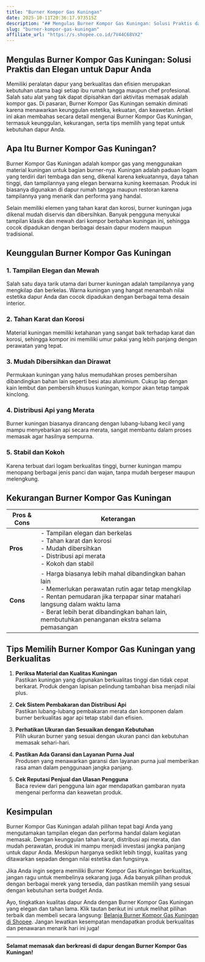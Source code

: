 ```yaml
---
title: "Burner Kompor Gas Kuningan"
date: 2025-10-11T20:36:17.973515Z
description: "## Mengulas Burner Kompor Gas Kuningan: Solusi Praktis dan Elegan untuk Dapur Anda..."
slug: "burner-kompor-gas-kuningan"
affiliate_url: "https://s.shopee.co.id/7V44C68VX2"
---
```

## Mengulas Burner Kompor Gas Kuningan: Solusi Praktis dan Elegan untuk Dapur Anda

Memiliki peralatan dapur yang berkualitas dan efisien merupakan kebutuhan utama bagi setiap ibu rumah tangga maupun chef profesional. Salah satu alat yang tak dapat dipisahkan dari aktivitas memasak adalah kompor gas. Di pasaran, Burner Kompor Gas Kuningan semakin diminati karena menawarkan keunggulan estetika, kekuatan, dan keawetan. Artikel ini akan membahas secara detail mengenai Burner Kompor Gas Kuningan, termasuk keunggulan, kekurangan, serta tips memilih yang tepat untuk kebutuhan dapur Anda.

## Apa Itu Burner Kompor Gas Kuningan?

Burner Kompor Gas Kuningan adalah kompor gas yang menggunakan material kuningan untuk bagian burner-nya. Kuningan adalah paduan logam yang terdiri dari tembaga dan seng, dikenal karena kekuatannya, daya tahan tinggi, dan tampilannya yang elegan berwarna kuning keemasan. Produk ini biasanya digunakan di dapur rumah tangga maupun restoran karena tampilannya yang menarik dan performa yang handal.

Selain memiliki elemen yang tahan karat dan korosi, burner kuningan juga dikenal mudah diservis dan dibersihkan. Banyak pengguna menyukai tampilan klasik dan mewah dari kompor berbahan kuningan ini, sehingga cocok dipadukan dengan berbagai desain dapur modern maupun tradisional.

## Keunggulan Burner Kompor Gas Kuningan

### 1. Tampilan Elegan dan Mewah
Salah satu daya tarik utama dari burner kuningan adalah tampilannya yang mengkilap dan berkelas. Warna kuningan yang hangat menambah nilai estetika dapur Anda dan cocok dipadukan dengan berbagai tema desain interior.

### 2. Tahan Karat dan Korosi
Material kuningan memiliki ketahanan yang sangat baik terhadap karat dan korosi, sehingga kompor ini memiliki umur pakai yang lebih panjang dengan perawatan yang tepat.

### 3. Mudah Dibersihkan dan Dirawat
Permukaan kuningan yang halus memudahkan proses pembersihan dibandingkan bahan lain seperti besi atau aluminium. Cukup lap dengan kain lembut dan pembersih khusus kuningan, kompor akan tetap tampak kinclong.

### 4. Distribusi Api yang Merata
Burner kuningan biasanya dirancang dengan lubang-lubang kecil yang mampu menyebarkan api secara merata, sangat membantu dalam proses memasak agar hasilnya sempurna.

### 5. Stabil dan Kokoh
Karena terbuat dari logam berkualitas tinggi, burner kuningan mampu menopang berbagai jenis panci dan wajan, tanpa mudah bergeser maupun melengkung.

## Kekurangan Burner Kompor Gas Kuningan

| Pros & Cons | Keterangan |
|--------------|--------------|
| **Pros** | - Tampilan elegan dan berkelas<br>- Tahan karat dan korosi<br>- Mudah dibersihkan<br>- Distribusi api merata<br>- Kokoh dan stabil |
| **Cons** | - Harga biasanya lebih mahal dibandingkan bahan lain<br>- Memerlukan perawatan rutin agar tetap mengkilap<br>- Rentan pemudaran jika terpapar sinar matahari langsung dalam waktu lama<br>- Berat lebih berat dibandingkan bahan lain, membutuhkan penanganan ekstra selama pemasangan |

## Tips Memilih Burner Kompor Gas Kuningan yang Berkualitas

1. **Periksa Material dan Kualitas Kuningan**  
Pastikan kuningan yang digunakan berkualitas tinggi dan tidak cepat berkarat. Produk dengan lapisan pelindung tambahan bisa menjadi nilai plus.

2. **Cek Sistem Pembakaran dan Distribusi Api**  
Pastikan lubang-lubang pembakaran merata dan komponen dalam burner berkualitas agar api tetap stabil dan efisien.

3. **Perhatikan Ukuran dan Sesuaikan dengan Kebutuhan**  
Pilih ukuran burner yang sesuai dengan ukuran panci dan kebutuhan memasak sehari-hari.

4. **Pastikan Ada Garansi dan Layanan Purna Jual**  
Produsen yang menawarkan garansi dan layanan purna jual memberikan rasa aman dalam penggunaan jangka panjang.

5. **Cek Reputasi Penjual dan Ulasan Pengguna**  
Baca review dari pengguna lain agar mendapatkan gambaran nyata mengenai performa dan keawetan produk.

## Kesimpulan

Burner Kompor Gas Kuningan adalah pilihan tepat bagi Anda yang mengutamakan tampilan elegan dan performa handal dalam kegiatan memasak. Dengan keunggulan tahan karat, distribusi api merata, dan mudah perawatan, produk ini mampu menjadi investasi jangka panjang untuk dapur Anda. Meskipun harganya sedikit lebih tinggi, kualitas yang ditawarkan sepadan dengan nilai estetika dan fungsinya.

Jika Anda ingin segera memiliki Burner Kompor Gas Kuningan berkualitas, jangan ragu untuk membelinya sekarang juga. Ada banyak pilihan produk dengan berbagai merek yang tersedia, dan pastikan memilih yang sesuai dengan kebutuhan serta budget Anda.

Ayo, tingkatkan kualitas dapur Anda dengan Burner Kompor Gas Kuningan yang elegan dan tahan lama. Klik tautan berikut ini untuk melihat pilihan terbaik dan membeli secara langsung: [Belanja Burner Kompor Gas Kuningan di Shopee](https://s.shopee.co.id/7V44C68VX2). Jangan lewatkan kesempatan mendapatkan produk berkualitas dan penawaran menarik hari ini juga!

---

**Selamat memasak dan berkreasi di dapur dengan Burner Kompor Gas Kuningan!**